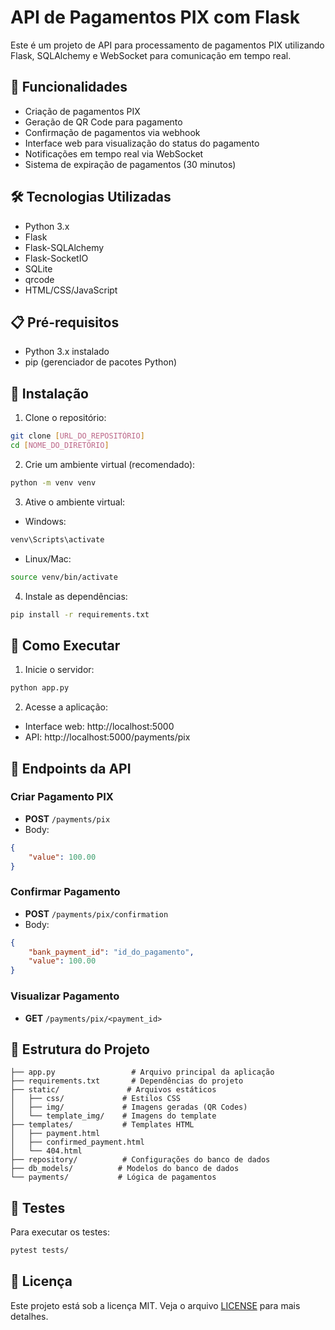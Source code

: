 # API de Pagamentos PIX com Flask

Este é um projeto de API para processamento de pagamentos PIX utilizando Flask, SQLAlchemy e WebSocket para comunicação em tempo real.

## 🚀 Funcionalidades

- Criação de pagamentos PIX
- Geração de QR Code para pagamento
- Confirmação de pagamentos via webhook
- Interface web para visualização do status do pagamento
- Notificações em tempo real via WebSocket
- Sistema de expiração de pagamentos (30 minutos)

## 🛠️ Tecnologias Utilizadas

- Python 3.x
- Flask
- Flask-SQLAlchemy
- Flask-SocketIO
- SQLite
- qrcode
- HTML/CSS/JavaScript

## 📋 Pré-requisitos

- Python 3.x instalado
- pip (gerenciador de pacotes Python)

## 🔧 Instalação

1. Clone o repositório:
```bash
git clone [URL_DO_REPOSITÓRIO]
cd [NOME_DO_DIRETÓRIO]
```

2. Crie um ambiente virtual (recomendado):
```bash
python -m venv venv
```

3. Ative o ambiente virtual:
- Windows:
```bash
venv\Scripts\activate
```
- Linux/Mac:
```bash
source venv/bin/activate
```

4. Instale as dependências:
```bash
pip install -r requirements.txt
```

## 🚀 Como Executar

1. Inicie o servidor:
```bash
python app.py
```

2. Acesse a aplicação:
- Interface web: http://localhost:5000
- API: http://localhost:5000/payments/pix

## 📝 Endpoints da API

### Criar Pagamento PIX
- **POST** `/payments/pix`
- Body:
```json
{
    "value": 100.00
}
```

### Confirmar Pagamento
- **POST** `/payments/pix/confirmation`
- Body:
```json
{
    "bank_payment_id": "id_do_pagamento",
    "value": 100.00
}
```

### Visualizar Pagamento
- **GET** `/payments/pix/<payment_id>`

## 📁 Estrutura do Projeto

```
├── app.py                 # Arquivo principal da aplicação
├── requirements.txt       # Dependências do projeto
├── static/               # Arquivos estáticos
│   ├── css/             # Estilos CSS
│   ├── img/             # Imagens geradas (QR Codes)
│   └── template_img/    # Imagens do template
├── templates/           # Templates HTML
│   ├── payment.html
│   ├── confirmed_payment.html
│   └── 404.html
├── repository/          # Configurações do banco de dados
├── db_models/          # Modelos do banco de dados
└── payments/           # Lógica de pagamentos
```

## 🧪 Testes

Para executar os testes:
```bash
pytest tests/
```

## 📝 Licença

Este projeto está sob a licença MIT. Veja o arquivo [LICENSE](LICENSE) para mais detalhes. 